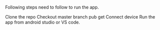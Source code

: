 Following steps need to follow to run the app.

Clone the repo
Checkout master branch
pub get
Connect device
Run the app from android studio or VS code.